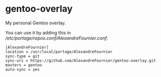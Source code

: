 # gentoo-overlay
My personal Gentoo overlay.

You can use it by adding this in */etc/portage/repos.conf/AlexandreFournier.conf*:

```
[AlexandreFournier]
location = /usr/local/portage/AlexandreFournier
sync-type = git
sync-uri = https://github.com/AlexandreFournier/gentoo-overlay.git
masters = gentoo
auto-sync = yes
```

